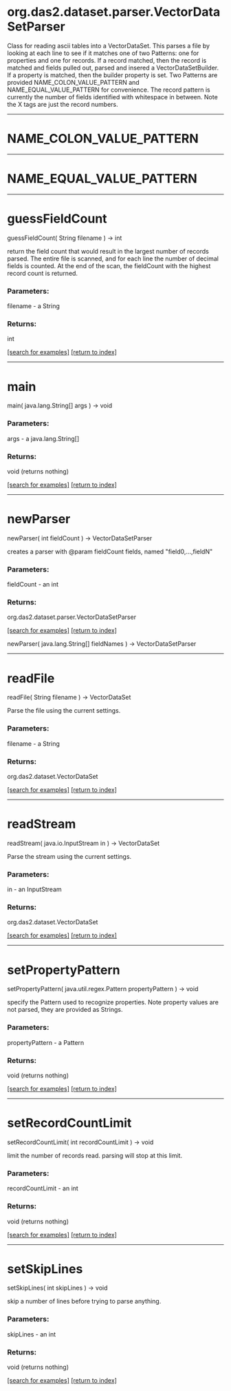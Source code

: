 # org.das2.dataset.parser.VectorDataSetParser

Class for reading ascii tables into a VectorDataSet.  This parses a
 file by looking at each line to see if it matches one of
 two Patterns: one for properties and one for records.  If a record matched,
 then the record is matched and fields pulled out, parsed and insered a
 VectorDataSetBuilder.  If a property is matched, then the builder property
 is set.  Two Patterns are provided NAME_COLON_VALUE_PATTERN and
 NAME_EQUAL_VALUE_PATTERN for convenience.  The record pattern is currently
 the number of fields identified with whitespace in between.  Note the X
 tags are just the record numbers.

***
<a name="NAME_COLON_VALUE_PATTERN"></a>
# NAME_COLON_VALUE_PATTERN



***
<a name="NAME_EQUAL_VALUE_PATTERN"></a>
# NAME_EQUAL_VALUE_PATTERN



***
<a name="guessFieldCount"></a>
# guessFieldCount
guessFieldCount( String filename ) &rarr; int

return the field count that would result in the largest number of records parsed.  The 
 entire file is scanned, and for each line the number of decimal fields is counted.  At the end
 of the scan, the fieldCount with the highest record count is returned.

### Parameters:
filename - a String

### Returns:
int


<a href="https://github.com/autoplot/dev/search?q=guessFieldCount&unscoped_q=guessFieldCount">[search for examples]</a>
<a href="https://github.com/autoplot/documentation/blob/master/javadoc/index-all.md">[return to index]</a>

***
<a name="main"></a>
# main
main( java.lang.String[] args ) &rarr; void



### Parameters:
args - a java.lang.String[]

### Returns:
void (returns nothing)


<a href="https://github.com/autoplot/dev/search?q=main&unscoped_q=main">[search for examples]</a>
<a href="https://github.com/autoplot/documentation/blob/master/javadoc/index-all.md">[return to index]</a>

***
<a name="newParser"></a>
# newParser
newParser( int fieldCount ) &rarr; VectorDataSetParser

creates a parser with @param fieldCount fields, named "field0,...,fieldN"

### Parameters:
fieldCount - an int

### Returns:
org.das2.dataset.parser.VectorDataSetParser


<a href="https://github.com/autoplot/dev/search?q=newParser&unscoped_q=newParser">[search for examples]</a>
<a href="https://github.com/autoplot/documentation/blob/master/javadoc/index-all.md">[return to index]</a>

newParser( java.lang.String[] fieldNames ) &rarr; VectorDataSetParser<br>
***
<a name="readFile"></a>
# readFile
readFile( String filename ) &rarr; VectorDataSet

Parse the file using the current settings.

### Parameters:
filename - a String

### Returns:
org.das2.dataset.VectorDataSet


<a href="https://github.com/autoplot/dev/search?q=readFile&unscoped_q=readFile">[search for examples]</a>
<a href="https://github.com/autoplot/documentation/blob/master/javadoc/index-all.md">[return to index]</a>

***
<a name="readStream"></a>
# readStream
readStream( java.io.InputStream in ) &rarr; VectorDataSet

Parse the stream using the current settings.

### Parameters:
in - an InputStream

### Returns:
org.das2.dataset.VectorDataSet


<a href="https://github.com/autoplot/dev/search?q=readStream&unscoped_q=readStream">[search for examples]</a>
<a href="https://github.com/autoplot/documentation/blob/master/javadoc/index-all.md">[return to index]</a>

***
<a name="setPropertyPattern"></a>
# setPropertyPattern
setPropertyPattern( java.util.regex.Pattern propertyPattern ) &rarr; void

specify the Pattern used to recognize properties.  Note property
 values are not parsed, they are provided as Strings.

### Parameters:
propertyPattern - a Pattern

### Returns:
void (returns nothing)


<a href="https://github.com/autoplot/dev/search?q=setPropertyPattern&unscoped_q=setPropertyPattern">[search for examples]</a>
<a href="https://github.com/autoplot/documentation/blob/master/javadoc/index-all.md">[return to index]</a>

***
<a name="setRecordCountLimit"></a>
# setRecordCountLimit
setRecordCountLimit( int recordCountLimit ) &rarr; void

limit the number of records read.  parsing will stop at this limit.

### Parameters:
recordCountLimit - an int

### Returns:
void (returns nothing)


<a href="https://github.com/autoplot/dev/search?q=setRecordCountLimit&unscoped_q=setRecordCountLimit">[search for examples]</a>
<a href="https://github.com/autoplot/documentation/blob/master/javadoc/index-all.md">[return to index]</a>

***
<a name="setSkipLines"></a>
# setSkipLines
setSkipLines( int skipLines ) &rarr; void

skip a number of lines before trying to parse anything.

### Parameters:
skipLines - an int

### Returns:
void (returns nothing)


<a href="https://github.com/autoplot/dev/search?q=setSkipLines&unscoped_q=setSkipLines">[search for examples]</a>
<a href="https://github.com/autoplot/documentation/blob/master/javadoc/index-all.md">[return to index]</a>


